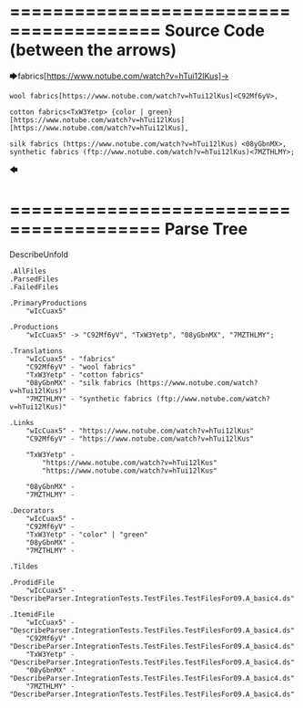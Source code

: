 ========================================
Source Code (between the arrows)
========================================

🡆fabrics<wIcCuax5>[https://www.notube.com/watch?v=hTui12lKus]->

    wool fabrics[https://www.notube.com/watch?v=hTui12lKus]<C92Mf6yV>,
	
    cotton fabrics<TxW3Yetp> {color | green}
	[https://www.notube.com/watch?v=hTui12lKus]
	[https://www.notube.com/watch?v=hTui12lKus],

    silk fabrics (https://www.notube.com/watch?v=hTui12lKus) <08yGbnMX>,
    synthetic fabrics (ftp://www.notube.com/watch?v=hTui12lKus)<7MZTHLMY>;
🡄

========================================
Parse Tree
========================================
DescribeUnfold

    .AllFiles
    .ParsedFiles
    .FailedFiles

    .PrimaryProductions
        "wIcCuax5" 

    .Productions
        "wIcCuax5" -> "C92Mf6yV", "TxW3Yetp", "08yGbnMX", "7MZTHLMY";

    .Translations
        "wIcCuax5" - "fabrics"
        "C92Mf6yV" - "wool fabrics"
        "TxW3Yetp" - "cotton fabrics"
        "08yGbnMX" - "silk fabrics (https://www.notube.com/watch?v=hTui12lKus)"
        "7MZTHLMY" - "synthetic fabrics (ftp://www.notube.com/watch?v=hTui12lKus)"

    .Links
        "wIcCuax5" - "https://www.notube.com/watch?v=hTui12lKus"
        "C92Mf6yV" - "https://www.notube.com/watch?v=hTui12lKus"

        "TxW3Yetp" -
            "https://www.notube.com/watch?v=hTui12lKus"
            "https://www.notube.com/watch?v=hTui12lKus"

        "08yGbnMX" - 
        "7MZTHLMY" - 

    .Decorators
        "wIcCuax5" - 
        "C92Mf6yV" - 
        "TxW3Yetp" - "color" | "green"
        "08yGbnMX" - 
        "7MZTHLMY" - 

    .Tildes

    .ProdidFile
        "wIcCuax5" - "DescribeParser.IntegrationTests.TestFiles.TestFilesFor09.A_basic4.ds"

    .ItemidFile
        "wIcCuax5" - "DescribeParser.IntegrationTests.TestFiles.TestFilesFor09.A_basic4.ds"
        "C92Mf6yV" - "DescribeParser.IntegrationTests.TestFiles.TestFilesFor09.A_basic4.ds"
        "TxW3Yetp" - "DescribeParser.IntegrationTests.TestFiles.TestFilesFor09.A_basic4.ds"
        "08yGbnMX" - "DescribeParser.IntegrationTests.TestFiles.TestFilesFor09.A_basic4.ds"
        "7MZTHLMY" - "DescribeParser.IntegrationTests.TestFiles.TestFilesFor09.A_basic4.ds"


